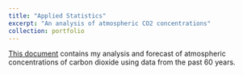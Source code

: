 ```yaml
---
title: "Applied Statistics"
excerpt: "An analysis of atmospheric CO2 concentrations"
collection: portfolio
---
```


[This document](https://github.com/emadzadegan/emadzadegan.github.io/blob/master/files/Atmospheric_CO2.pdf) contains my 
analysis and forecast of atmospheric concentrations of carbon dioxide using data from the past 60 years. 


